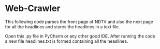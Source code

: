 # Web-Crawler
This following code parses the front page of NDTV and also the next page for all the headlines and stores the headlines in a text file.

Open this .py file in PyCharm or any other good IDE. 
After running the code a new file headlines.txt is formed containing all the headlines.
